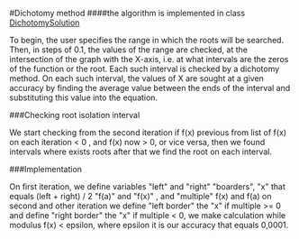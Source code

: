 
#Dichotomy method
####the algorithm is implemented in class [DichotomySolution](./DichotomySolution.java)

To begin, the user specifies the range in which the roots will be searched. 
Then, in steps of 0.1, the values of the range are checked,
at the intersection of the graph with the X-axis, i.e. at what intervals
are the zeros of the function or the root. Each such interval is checked by a dichotomy method. 
On each such interval, the values of X are sought at a given accuracy
by finding the average value between the ends of the 
interval and substituting this value into the equation.

###Checking root isolation interval

We start checking from the second iteration if f(x)
previous from list of f(x) on each iteration < 0 , and f(x) now > 0,
or vice versa, then we found intervals where exists roots after that 
we find the root on each interval.

###Implementation

On first iteration, we define variables "left" and "right" "boarders",
"x" that equals (left + right) / 2 "f(a)" and "f(x)" , and "multiple" 
f(x) and f(a) on second and other iteration we define "left border" the "x"
if multiple >= 0 and define "right border" the "x" if multiple < 0, 
we make calculation while modulus f(x) < epsilon, 
where epsilon it is our accuracy that equals 0,0001.